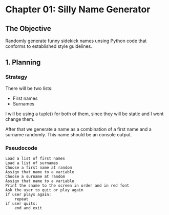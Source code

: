 # Chapter 01: Silly Name Generator

## The Objective
Randomly generate funny sidekick names unsing Python code that conforms to established style guidelines.

## 1. Planning
### Strategy
There will be two lists: 
- First names
- Surnames

I will be using a tuple() for both of them, since they will be static and I wont change them.

After that we generate a name as a combination of a first name and a surname randomly.
This name should be an console output. 

### Pseudocode

```
Load a list of first names
Load a list of surnames 
Choose a first name at random
Assign that name to a variable
Choose a surname at random
Assign that name to a variable
Print the sname to the screen in order and in red font
Ask the user to quit or play again
if user plays again:
    repeat
if user quits:
    end and exit
```
